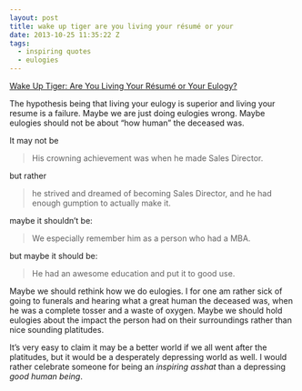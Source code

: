 ```yaml
---
layout: post
title: wake up tiger are you living your résumé or your
date: 2013-10-25 11:35:22 Z
tags:
  - inspiring quotes
  - eulogies
---
```

[Wake Up Tiger: Are You Living Your Résumé or Your Eulogy?](http://wakeuptiger.blogspot.com/2013/09/are-you-living-your-resume-or-your.html)

The hypothesis being that living your eulogy is superior and living your resume is a failure. Maybe we are just doing eulogies wrong. Maybe eulogies should not be about “how human” the deceased was.

It may not be

> His crowning achievement was when he made Sales Director.

but rather

> he strived and dreamed of becoming Sales Director, and he had enough gumption to actually make it.

maybe it shouldn’t be:

> We especially remember him as a person who had a MBA.

but maybe it should be:

> He had an awesome education and put it to good use.

Maybe we should rethink how we do eulogies. I for one am rather sick of going to funerals and hearing what a great human the deceased was, when he was a complete tosser and a waste of oxygen. Maybe we should hold eulogies about the impact the person had on their surroundings rather than nice sounding platitudes.

It’s very easy to claim it may be a better world if we all went after the platitudes, but it would be a desperately depressing world as well. I would rather celebrate someone for being an _inspiring asshat_ than a depressing _good human being_.
